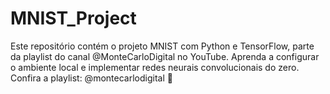 # MNIST_Project
Este repositório contém o projeto MNIST com Python e TensorFlow, parte da playlist do canal @MonteCarloDigital no YouTube. Aprenda a configurar o ambiente local e implementar redes neurais convolucionais do zero. Confira a playlist: @montecarlodigital 🚀
